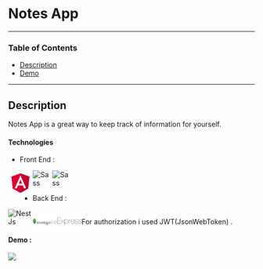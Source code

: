 # Notes App


---

### Table of Contents


- [Description](#description)
- [Demo](#how-to-use)
---

## Description
Notes App  is a great way to keep track of information for yourself.

#### Technologies
- Front End : 

 <img align="left" alt="Angular" width="50px" src="https://raw.githubusercontent.com/github/explore/80688e429a7d4ef2fca1e82350fe8e3517d3494d/topics/angular/angular.png" />
 <img align="left" alt="Sass" width="40px" src="https://upload.wikimedia.org/wikipedia/commons/thumb/9/96/Sass_Logo_Color.svg/1200px-Sass_Logo_Color.svg.png" />
 <img align="left" alt="Sass" width="40px" src="https://cdn.jsdelivr.net/gh/angular-material-extensions/pages@master/assets/angular-material-extensions-logo.png" />

<br/><br/>
- Back End : 
 <img align="left" alt="NestJs" width="50px" src="https://iconape.com/wp-content/files/ed/351308/svg/nestjs-seeklogo.com.svg" />
<img align="left" alt="MongoDB" width="50px" src="https://raw.githubusercontent.com/github/explore/80688e429a7d4ef2fca1e82350fe8e3517d3494d/topics/mongodb/mongodb.png" />
<img align="left" alt="expressJs" width="50px" src="https://raw.githubusercontent.com/github/explore/80688e429a7d4ef2fca1e82350fe8e3517d3494d/topics/express/express.png" /><br/>
 For authorization i used JWT(JsonWebToken) .


#### Demo :
![](https://github.com/Ramy99-dev/Notes-App/blob/main/20211113_232430%20(2).gif)










  
